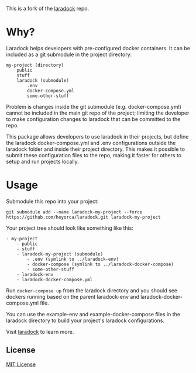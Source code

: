 This is a fork of the <a href="https://github.com/laradock/laradock">laradock</a> repo. 

# Why?

Laradock helps developers with pre-configured docker containers. It can be included as a git submodule in the project directory:

```
my-project (directory)
    public
    stuff
    laradock (submodule)
        .env
        docker-compose.yml
        some-other-stuff
```

Problem is changes inside the git submodule (e.g. docker-compose.yml) cannot be included in the main git repo of the project; limiting the developer to make configuration changes to laradock that can be committed to the repo. 

This package allows developers to use laradock in their projects, but define the laradock docker-compose.yml and .env configurations outside the laradock folder and inside their project directory. This makes it possible to submit these configuration files to the repo, making it faster for others to setup and run projects locally.

# Usage

Submodule this repo into your project:

```
git submodule add --name laradock-my-project --force https://github.com/heyorca/laradock.git laradock-my-project
```

Your project tree should look like something like this:

```
- my-project
    - public
    - stuff
    - laradock-my-project (submodule)
        - .env (symlink to ../laradock-env)
        - docker-compose (symlink to ../laradock-docker-compose)
        - some-other-stuff
    - laradock-env
    - laradock-docker-compose.yml
```
    
Run `docker-compose up` from the laradock directory and you should see dockers running based on the parent laradock-env and laradock-docker-compose.yml file.

You can use the example-env and example-docker-compose files in the laradock directory to build your project's laradock configurations.

Visit <a href="https://github.com/laradock/laradock">laradock</a> to learn more.

## License

[MIT License](https://github.com/laradock/laradock/blob/master/LICENSE)

